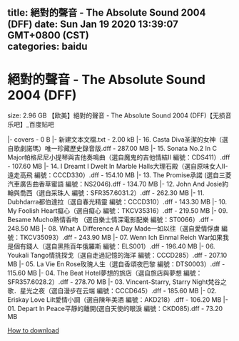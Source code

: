 
title: 絕對的聲音 - The Absolute Sound 2004 (DFF)
date: Sun Jan 19 2020 13:39:07 GMT+0800 (CST)    
categories: baidu
---

# 絕對的聲音 - The Absolute Sound 2004 (DFF)
size: 2.96 GB
 【欧美】絕對的聲音 - The Absolute Sound 2004 (DFF)【无损音乐吧】_百度贴吧
 
|- covers - 0 B
|- 新建文本文檔.txt - 2.00 kB
|- 16. Casta Diva圣潔的女神（選自歌劇諾瑪）唯一珍藏歷史錄音版.dff - 287.00 MB
|- 15. Sonata No.2 In C Major帕格尼尼小提琴與吉他奏鳴曲（選自魔鬼的吉他情結II 編號：CDS411）.dff - 107.60 MB
|- 14. I Dreamt I Dwelt In Marble Halls大理石殿（選自原味女人II-遠走高飛 編號：CCCD330）.dff - 154.10 MB
|- 13. The Promise承諾 (選自三菱汽車廣告曲香草蜜語 編號：NS2046).dff - 134.70 MB
|- 12. John And Josie約翰與喬西（選自采珠人 編號：SFR357.6031.2）.dff - 262.30 MB
|- 11. Dubhdarra都伯達拉（選自春光精靈 編號：CCCD310）.dff - 143.30 MB
|- 10. My Foolish Heart癡心（選自癡心 編號：TKCV35316）.dff - 219.50 MB
|- 09. Besame Mucho熱情香吻 （選自樂士情深電影配樂 編號：ST0066）.dff - 248.50 MB
|- 08. What A Difference A Day Made一如以往（選自愛情俘虜 編號：TKCV35093）.dff - 243.90 MB
|- 07. Wenn Ich Einmal Reich War如果我是個有錢人（選自黑熊百年俄羅斯 編號：ELS001）.dff - 196.40 MB
|- 06. Youkali Tango情挑探戈（選自走過記憶的海洋 編號：CCCD285）.dff - 207.10 MB
|- 05. La Vie En Rose玫瑰人生（選自香頌夜巴黎 編號：DTS0003）.dff - 115.60 MB
|- 04. The Beat Hotel夢想的旅店（選自旅店與夢想 編號：SFR357.6028.2）.dff - 278.70 MB
|- 03. Vincent-Starry, Starry Night梵谷之歌．星光之夜（選自漫步在云端 編號：CCCD645）.dff - 185.60 MB
|- 02. Eriskay Love Lilt愛情小調（選自陳年美酒 編號：AKD218）.dff - 106.20 MB
|- 01. Depart In Peace平靜的離開(選自天使的眼淚 編號：CKD085).dff - 73.20 MB

[How to download](https://bpcam.bemobtrk.com/go/2ceec3aa-1ca2-46d6-b9ff-aaa5c184517c?jno=3366)